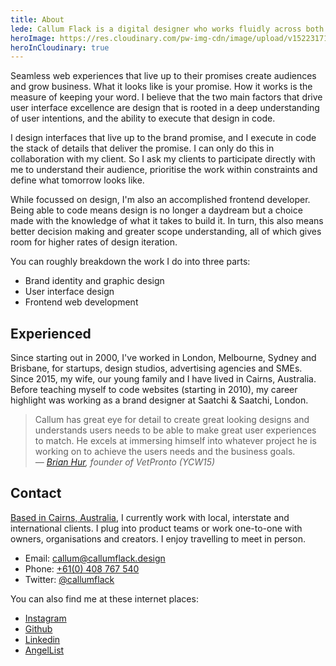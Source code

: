 ```yaml
---
title: About
lede: Callum Flack is a digital designer who works fluidly across both brand and product to make pragmatic, poetic websites and apps.
heroImage: https://res.cloudinary.com/pw-img-cdn/image/upload/v1522317177/okok/callum-beach-bw.jpg
heroInCloudinary: true
---
```


<!-- @[ImageLazy](post src="https://res.cloudinary.com/pw-img-cdn/image/upload/v1522317177/okok/callum-beach-bw.jpg") -->

<!-- @[MarkdownImage](post local src="/images/cf-2.jpg") -->

<!-- Hi, Callum Flack. I'm a digital designer who works fluidly across both brand and product to make pragmatic, poetic websites and apps. -->

<!-- I'm a graphic designer by trade. I've been immersed in interface design and user experience design since 2006, when I couldn't figure out how to update my MySpace profile.  -->

<!-- <p class="Lede">Hi! I'm Callum. I provide web design and technology services for business owners and creative leaders who are driven to establish trust and inspire change.</p> -->

<!-- LFunctional simplicity is the result of hard, iterative design work. but they are never simply about making things it look nice. -->

Seamless web experiences that live up to their promises create audiences and grow business. What it looks like is your promise. How it works is the measure of keeping your word. I believe that the two main factors that drive user interface excellence are design that is rooted in a deep understanding of user intentions, and the ability to execute that design in code.

I design interfaces that live up to the brand promise, and I execute in code the stack of details that deliver the promise. I can only do this in collaboration with my client. So I ask my clients to participate directly with me to understand their audience, prioritise the work within constraints and define what tomorrow looks like.

<!-- successful digital products and services are made of. -->

While focussed on design, I'm also an accomplished frontend developer. Being able to code means design is no longer a daydream but a choice made with the knowledge of what it takes to build it. In turn, this also means better decision making and greater scope understanding, all of which gives room for higher rates of design iteration.

<!-- In my spare time, I collect vinyl records of every kind. Finding the uncommon on forgotten records is a constant lesson in noticing details. I also write a <a target="_blank" href="https://callumflack.blog">blog</a> about these kinds of "things inbetween". -->

You can roughly breakdown the work I do into three parts:

- Brand identity and graphic design
- User interface design
  <!-- - Digital editorial design -->
- Frontend web development

## Experienced

Since starting out in 2000, I've worked in London, Melbourne, Sydney and Brisbane, for startups, design studios, advertising agencies and SMEs. Since 2015, my wife, our young family and I have lived in Cairns, Australia. Before teaching myself to code websites (starting in 2010), my career highlight was working as a brand designer at Saatchi & Saatchi, London.

> Callum has great eye for detail to create great looking designs and understands users needs to be able to make great user experiences to match. He excels at immersing himself into whatever project he is working on to achieve the users needs and the business goals. _— <a class="icon-targetblan" target="_blank" href="https://www.linkedin.com/in/brianhur/">Brian Hur</a>, founder of VetPronto (YCW15)_

<!-- > Development isn't simple. It’s easy working with Callum because he understands this. We work well together to understand problems, define options, improve systems and decide on the course of action." _— <a class="icon-targetblan" target="_blank" href="https://github.com/barryph">Barry Phillip Hall</a>, JavaScript engineer_ -->

<!-- https://github.com/barryph -->

<!-- ## Ways to engage my services

* Improve or redesign your existing digital branding and/or website systems.
* Create a new digital brand and/or website systems from scratch.
* Collaborate as a specialist digital design partner to build and enhance your brand,
  customer workflows or customer community over time. -->

## Contact

<a class="icon-targetblan" target="_blank" href="https://www.instagram.com/p/BXbsNdrAt-v">Based in Cairns, Australia</a>, I currently work with local, interstate and international clients. I plug into product teams or work one-to-one with owners, organisations and creators. I enjoy travelling to meet in person.

- Email: <a class="icon-targetBlank" target="_blank" href="mailto:callum@callumflack.design">callum@callumflack.design</a>
- Phone: [+61(0) 408 767 540](tel:610-408-767-540)
- Twitter: <a class="icon-targetBlank" target="_blank" href="https://twitter.com/callumflack">@callumflack</a>

<!-- Schedule: <a class="icon-targetBlank" target="_blank" href="https://calendly.com/callumflack">callumflack</a> -->

You can also find me at these internet places:

- <a class="icon-targetBlank" target="_blank" href="https://www.instagram.com/callumflack/">Instagram</a>
- <a class="icon-targetBlank" target="_blank" href="https://github.com/callumflack">Github</a>
- <a class="icon-targetBlank" target="_blank" href="https://linkedin.com/in/callumflack">Linkedin</a>
- <a class="icon-targetBlank" target="_blank" href="https://angel.co/callum-flack">AngelList</a>
